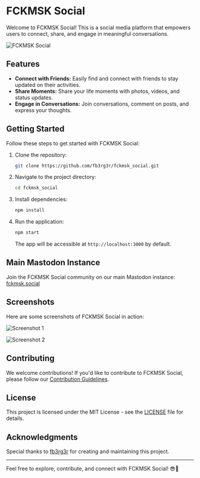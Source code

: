 # FCKMSK Social

Welcome to FCKMSK Social! This is a social media platform that empowers users to connect, share, and engage in meaningful conversations.

![FCKMSK Social](https://raw.githubusercontent.com/fb3rg3r/fckmsk_social/main/graphics/cover.png)

## Features

- **Connect with Friends:** Easily find and connect with friends to stay updated on their activities.
- **Share Moments:** Share your life moments with photos, videos, and status updates.
- **Engage in Conversations:** Join conversations, comment on posts, and express your thoughts.

## Getting Started

Follow these steps to get started with FCKMSK Social:

1. Clone the repository:

    ```bash
    git clone https://github.com/fb3rg3r/fckmsk_social.git
    ```

2. Navigate to the project directory:

    ```bash
    cd fckmsk_social
    ```

3. Install dependencies:

    ```bash
    npm install
    ```

4. Run the application:

    ```bash
    npm start
    ```

    The app will be accessible at `http://localhost:3000` by default.

## Main Mastodon Instance

Join the FCKMSK Social community on our main Mastodon instance: [fckmsk.social](https://fckmsk.social)

## Screenshots

Here are some screenshots of FCKMSK Social in action:

![Screenshot 1](https://raw.githubusercontent.com/fb3rg3r/fckmsk_social/main/graphics/screenshot1.png)

![Screenshot 2](https://raw.githubusercontent.com/fb3rg3r/fckmsk_social/main/graphics/screenshot2.png)

## Contributing

We welcome contributions! If you'd like to contribute to FCKMSK Social, please follow our [Contribution Guidelines](CONTRIBUTING.md).

## License

This project is licensed under the MIT License - see the [LICENSE](LICENSE) file for details.

## Acknowledgments

Special thanks to [fb3rg3r](https://github.com/fb3rg3r) for creating and maintaining this project.

---

Feel free to explore, contribute, and connect with FCKMSK Social! 😎🚀

